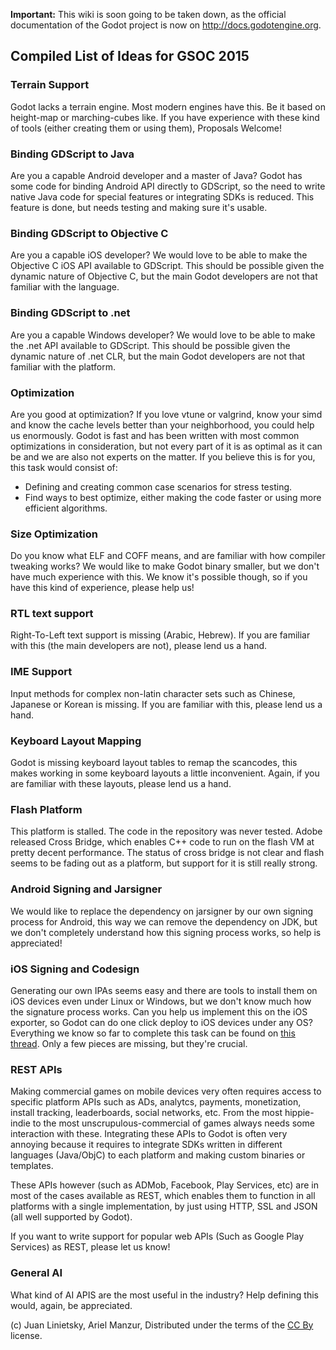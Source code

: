 **Important:** This wiki is soon going to be taken down, as the official documentation of the Godot project is now on http://docs.godotengine.org.

## Compiled List of Ideas for GSOC 2015

### Terrain Support

Godot lacks a terrain engine. Most modern engines have this. Be it based on height-map or marching-cubes like. If you have experience with these kind of tools (either creating them or using them), Proposals Welcome!

### Binding GDScript to Java

Are you a capable Android developer and a master of Java? Godot has some code for binding Android API directly to GDScript, so the need to write native Java code for special features or integrating SDKs is reduced. This feature is done, but needs testing and making sure it's usable.

### Binding GDScript to Objective C

Are you a capable iOS developer? We would love to be able to make the Objective C iOS API available to GDScript. This should be possible given the dynamic nature of Objective C, but the main Godot developers are not that familiar with the language.

### Binding GDScript to .net

Are you a capable Windows developer? We would love to be able to make the .net API available to GDScript. This should be possible given the dynamic nature of .net CLR, but the main Godot developers are not that familiar with the platform.

### Optimization

Are you good at optimization? If you love vtune or valgrind, know your simd and know the cache levels better than your neighborhood, you could help us enormously. Godot is fast and has been written with most common optimizations in consideration, but not every part of it is as optimal as it can be and we are also not experts on the matter. If you believe this is for you, this task would consist of:

* Defining and creating common case scenarios for stress testing.
* Find ways to best optimize, either making the code faster or using more efficient algorithms.

### Size Optimization

Do you know what ELF and COFF means, and are familiar with how compiler tweaking works? We would like to make Godot binary smaller, but we don't have much experience with this. We know it's possible though, so if you have this kind of experience, please help us!

### RTL text support

Right-To-Left text support is missing (Arabic, Hebrew). If you are familiar with this (the main developers are not), please lend us a hand.

### IME Support

Input methods for complex non-latin character sets such as Chinese, Japanese or Korean is missing. If you are familiar with this, please lend us a hand.

### Keyboard Layout Mapping

Godot is missing keyboard layout tables to remap the scancodes, this makes working in some keyboard layouts a little inconvenient. Again, if you are familiar with these layouts, please lend us a hand.

### Flash Platform

This platform is stalled. The code in the repository was never tested. Adobe released Cross Bridge, which enables C++ code to run on the flash VM at pretty decent performance. The status of cross bridge is not clear and flash seems to be fading out as a platform, but support for it is still really strong.

### Android Signing and Jarsigner

We would like to replace the dependency on jarsigner by our own signing process for Android, this way we can remove the dependency on JDK, but we don't completely understand how this signing process works, so help is appreciated!

### iOS Signing and Codesign

Generating our own IPAs seems easy and there are tools to install them on iOS devices even under Linux or Windows, but we don't know much how the signature process works. Can you help us implement this on the iOS exporter, so Godot can do one click deploy to iOS devices under any OS? Everything we know so far to complete this task can be found on [this thread](http://www.godotengine.org/forum/viewtopic.php?f=11&t=959). Only a few pieces are missing, but they're crucial.

### REST APIs

Making commercial games on mobile devices very often requires access to specific platform APIs such as ADs, analytcs, payments, monetization, install tracking, leaderboards, social networks, etc. From the most hippie-indie to the most unscrupulous-commercial of games always needs some interaction with these. Integrating these APIs to Godot is often very annoying because it requires to integrate SDKs written in different languages (Java/ObjC) to each platform and making custom binaries or templates. 

These APIs however (such as ADMob, Facebook, Play Services, etc) are in most of the cases available as REST, which enables them to function in all platforms with a single implementation, by just using HTTP, SSL and JSON (all well supported by Godot). 

If you want to write support for popular web APIs (Such as Google Play Services) as REST, please let us know!

### General AI

What kind of AI APIS are the most useful in the industry? Help defining this would, again, be appreciated.



(c) Juan Linietsky, Ariel Manzur, Distributed under the terms of the [CC By](https://creativecommons.org/licenses/by/3.0/legalcode) license.
